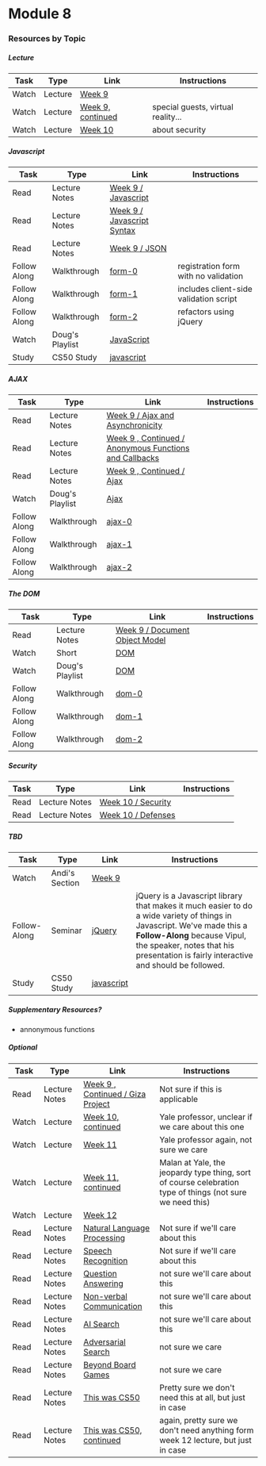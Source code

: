 # Module 8

### Resources by Topic


##### Lecture
Task | Type | Link | Instructions
-----|------|------|------
Watch | Lecture | <a href="https://www.youtube.com/watch?v=FKLqzTdkDMc" target="_blank">Week 9</a>
Watch | Lecture | <a href="https://www.youtube.com/watch?v=l9gEGB0eOps" target="_blank">Week 9, continued</a> | special guests, virtual reality...
Watch | Lecture | <a href="https://www.youtube.com/watch?v=bpfiIlYzVGs" target="_blank">Week 10</a> | about security

##### Javascript
Task | Type | Link | Instructions
-----|------|------|------
Read | Lecture Notes | <a href="http://cdn.cs50.net/2015/fall/lectures/9/m/notes9m/notes9m.html#javascript" target="_blank">Week 9 / Javascript</a>
Read | Lecture Notes | <a href="http://cdn.cs50.net/2015/fall/lectures/9/m/notes9m/notes9m.html#syntax" target="_blank">Week 9 / Javascript Syntax</a>
Read | Lecture Notes | <a href="http://cdn.cs50.net/2015/fall/lectures/9/m/notes9m/notes9m.html#json" target="_blank">Week 9 / JSON</a>
Follow Along | Walkthrough | <a href="https://www.youtube.com/watch?v=U7W2U8qRI3I&list=PLhQjrBD2T382FjybRNOXyEdsjP9CNKJgb&index=7" target="_blank">form-0</a> | registration form with no validation
Follow Along | Walkthrough | <a href="https://www.youtube.com/watch?v=r2iaKDH79oQ&index=8&list=PLhQjrBD2T382FjybRNOXyEdsjP9CNKJgb" target="_blank">form-1</a> | includes client-side validation script
Follow Along | Walkthrough | <a href="https://www.youtube.com/watch?v=eViManaIKkQ&index=9&list=PLhQjrBD2T382FjybRNOXyEdsjP9CNKJgb" target="_blank">form-2</a> | refactors using jQuery
Watch | Doug's Playlist | <a href="https://www.youtube.com/watch?v=JYIKYnbdu4E&list=PLhQjrBD2T383ql2IPhxwnJqu1EjcMXulK&index=2" target="_blank">JavaScript</a>
Study | CS50 Study | <a href="https://study.cs50.net/javascript" target="_blank">javascript</a>


##### AJAX
Task | Type | Link | Instructions
-----|------|------|------
Read | Lecture Notes | <a href="http://cdn.cs50.net/2015/fall/lectures/9/m/notes9m/notes9m.html#ajax_and_asynchronicity" target="_blank">Week 9 / Ajax and Asynchronicity</a>
Read | Lecture Notes | <a href="http://cdn.cs50.net/2015/fall/lectures/9/w/notes9w/notes9w.html#anonymous_functions_and_callbacks" target="_blank">Week 9 , Continued / Anonymous Functions and Callbacks</a>
Read | Lecture Notes | <a href="http://cdn.cs50.net/2015/fall/lectures/9/w/notes9w/notes9w.html#ajax" target="_blank">Week 9 , Continued / Ajax</a>
Watch | Doug's Playlist | <a href="https://www.youtube.com/watch?v=FtefVGIgAfA&list=PLhQjrBD2T383ql2IPhxwnJqu1EjcMXulK&index=3" target="_blank">Ajax</a>
Follow Along | Walkthrough | <a href="https://www.youtube.com/watch?v=gKupwkz8ZBo&list=PLhQjrBD2T382FjybRNOXyEdsjP9CNKJgb&index=1" target="_blank">ajax-0</a>
Follow Along | Walkthrough | <a href="https://www.youtube.com/watch?v=fHuy443Gm-Y&index=2&list=PLhQjrBD2T382FjybRNOXyEdsjP9CNKJgb" target="_blank">ajax-1</a>
Follow Along | Walkthrough | <a href="https://www.youtube.com/watch?v=HGVqC6hlqFI&index=3&list=PLhQjrBD2T382FjybRNOXyEdsjP9CNKJgb" target="_blank">ajax-2</a>

##### The DOM
Task | Type | Link | Instructions
-----|------|------|------
Read | Lecture Notes | <a href="http://cdn.cs50.net/2015/fall/lectures/9/m/notes9m/notes9m.html#document_object_model" target="_blank">Week 9 / Document Object Model</a>
Watch | Short | <a href="https://www.youtube.com/watch?v=GBKwdFEyJks&index=16&list=PLhQjrBD2T380dhmG9KMjsOQogweyjEeVQ" target="_blank">DOM</a>
Watch | Doug's Playlist | <a href="https://www.youtube.com/watch?v=pkcDcIhVM30&list=PLhQjrBD2T383ql2IPhxwnJqu1EjcMXulK&index=1" target="_blank">DOM</a>
Follow Along | Walkthrough | <a href="https://www.youtube.com/watch?v=6Kb5CyWU3PY&index=4&list=PLhQjrBD2T382FjybRNOXyEdsjP9CNKJgb" target="_blank">dom-0</a>
Follow Along | Walkthrough | <a href="https://www.youtube.com/watch?v=HOLM-ok0KOI&index=5&list=PLhQjrBD2T382FjybRNOXyEdsjP9CNKJgb" target="_blank">dom-1</a>
Follow Along | Walkthrough | <a href="https://www.youtube.com/watch?v=6EkmABDGNGs&list=PLhQjrBD2T382FjybRNOXyEdsjP9CNKJgb&index=6" target="_blank">dom-2</a>


##### Security
Task | Type | Link | Instructions
-----|------|------|------
Read | Lecture Notes | <a href="http://cdn.cs50.net/2015/fall/lectures/10/m/notes10m/notes10m.html#security" target="_blank">Week 10 / Security</a> | 
Read | Lecture Notes | <a href="http://cdn.cs50.net/2015/fall/lectures/10/m/notes10m/notes10m.html#defenses" target="_blank">Week 10 / Defenses</a>


##### TBD
Task | Type | Link | Instructions
-----|------|------|------
Watch | Andi's Section | <a href="https://www.youtube.com/watch?v=UuNuJ4Q6b-s&feature=youtu.be" target="_blank">Week 9</a>
Follow-Along | Seminar | <a href="https://www.youtube.com/watch?v=bQXKCMdVT6o" target="_blank">jQuery</a> | jQuery is a Javascript library that makes it much easier to do a wide variety of things in Javascript. We've made this a **Follow-Along** because Vipul, the speaker, notes that his presentation is fairly interactive and should be followed.
Study | CS50 Study | <a href="https://study.cs50.net/javascript" target="_blank">javascript</a>

##### Supplementary Resources?
* annonymous functions



##### Optional
Task | Type | Link | Instructions
-----|------|------|------
Read | Lecture Notes | <a href="http://cdn.cs50.net/2015/fall/lectures/9/w/notes9w/notes9w.html#giza_project" target="_blank">Week 9 , Continued / Giza Project</a> | Not sure if this is applicable
Watch | Lecture | <a href="https://www.youtube.com/watch?v=OkYga_a-9cQ" target="_blank">Week 10, continued</a> | Yale professor, unclear if we care about this one
Watch | Lecture | <a href="https://www.youtube.com/watch?v=7q3VIoQinCs" target="_blank">Week 11</a> | Yale professor again, not sure we care
Watch | Lecture | <a href="https://www.youtube.com/watch?v=i9gUfhxej0I" target="_blank">Week 11, continued</a> | Malan at Yale, the jeopardy type thing, sort of course celebration type of things (not sure we need this)
Watch | Lecture | <a href="https://www.youtube.com/watch?v=l76Cz8RLO54&feature=youtu.be" target="_blank">Week 12</a>
Read | Lecture Notes | <a href="http://cdn.cs50.net/2015/fall/lectures/10/w/notes10w/notes10w.html#natural_language_processing" target="_blank">Natural Language Processing</a> | Not sure if we'll care about this
Read | Lecture Notes | <a href="http://cdn.cs50.net/2015/fall/lectures/10/w/notes10w/notes10w.html#speech_recognition" target="_blank">Speech Recognition</a> | Not sure if we'll care about this
Read | Lecture Notes | <a href="http://cdn.cs50.net/2015/fall/lectures/10/w/notes10w/notes10w.html#question_answering" target="_blank">Question Answering</a> | not sure we'll care about this
Read | Lecture Notes | <a href="http://cdn.cs50.net/2015/fall/lectures/10/w/notes10w/notes10w.html#non_verbal_communication" target="_blank">Non-verbal Communication</a> | not sure we'll care about this
Read | Lecture Notes | <a href="http://cdn.cs50.net/2015/fall/lectures/11/m/notes11m/notes11m.html#ai_search" target="_blank">AI Search</a> | not sure we'll care about this
Read | Lecture Notes | <a href="http://cdn.cs50.net/2015/fall/lectures/11/m/notes11m/notes11m.html#adversarial_search" target="_blank">Adversarial Search</a> | not sure we care
Read | Lecture Notes | <a href="http://cdn.cs50.net/2015/fall/lectures/11/m/notes11m/notes11m.html#beyond_board_games" target="_blank">Beyond Board Games</a> | not sure we care
Read | Lecture Notes | <a href="http://cdn.cs50.net/2015/fall/lectures/11/f/notes11f/notes11f.html#this_was_cs50" target="_blank">This was CS50</a> | Pretty sure we don't need this at all, but just in case
Read | Lecture Notes | <a href="http://cdn.cs50.net/2015/fall/lectures/12/m/notes12m/notes12m.html#this_was_cs50" target="_blank">This was CS50, continued</a> | again, pretty sure we don't need anything form week 12 lecture, but just in case
